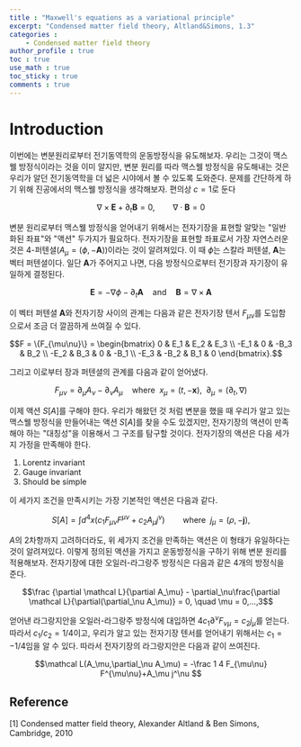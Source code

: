 ```yaml
---
title : "Maxwell's equations as a variational principle"
excerpt: "Condensed matter field theory, Altland&Simons, 1.3"
categories :
    - Condensed matter field theory
author_profile : true
toc : true
use_math : true
toc_sticky : true
comments : true
---
```


# Introduction

이번에는 변분원리로부터 전기동역학의 운동방정식을 유도해보자. 우리는 그것이 맥스웰 방정식이라는 것을 이미 알지만, 변분 원리를 따라 맥스웰 방정식을 유도해내는 것은 우리가 알던 전기동역학을 더 넓은 시야에서 볼 수 있도록 도와준다. 문제를 간단하게 하기 위해 진공에서의 맥스웰 방정식을 생각해보자. 편의상 $c=1$로 둔다

$$\nabla \times \mathbf E + \partial_t\mathbf B = 0,\qquad \nabla \cdot \mathbf B=0$$

변분 원리로부터 맥스웰 방정식을 얻어내기 위해서는 전자기장을 표현할 알맞는 "일반화된 좌표"와 "액션" 두가지가 필요하다. 전자기장을 표현할 좌표로서 가장 자연스러운 것은 4-퍼텐셜($A_\mu = (\phi,-\mathbf A)$)이라는 것이 알려져있다. 이 때 $\phi$는 스칼라 퍼텐셜, $\mathbf A$는 벡터 퍼텐셜이다. 일단 $\mathbf A$가 주어지고 나면, 다음 방정식으로부터 전기장과 자기장이 유일하게 결정된다.

$$\mathbf E = -\nabla\phi-\partial_t\mathbf A \quad \text{and} \quad \mathbf B = \nabla \times \mathbf A $$

이 벡터 퍼텐셜 $\mathbf A$와 전자기장 사이의 관계는 다음과 같은 전자기장 텐서 $F_{\mu\nu}$를 도입함으로서 조금 더 깔끔하게 쓰여질 수 있다.

$$F = \{F_{\mu\nu}\} = 
\begin{bmatrix}
0 & E_1 & E_2 & E_3 \\
-E_1 & 0 & -B_3 & B_2 \\
-E_2 & B_3 & 0 & -B_1 \\
-E_3 & -B_2 & B_1 & 0 
\end{bmatrix}.$$

그리고 이로부터 장과 퍼텐셜의 관계를 다음과 같이 얻어냈다.

$$F_{\mu\nu} = \partial_\mu A_\nu - \partial_\nu A_\mu \quad \text{where} \enspace x_\mu = (t,-\mathbf x) , \enspace \partial_\mu = (\partial_t,\nabla)$$

이제 액션 $S[A]$를 구해야 한다. 우리가 해왔던 것 처럼 변분을 했을 때 우리가 알고 있는 맥스웰 방정식을 만들어내는 액션 $S[A]$를 찾을 수도 있겠지만, 전자기장의 액션이 만족해야 하는 "대칭성"을 이용해서 그 구조를 탐구할 것이다. 전자기장의 액션은 다음 세가지 가정을 만족해야 한다.

1. Lorentz invariant
2. Gauge invariant
3. Should be simple

이 세가지 조건을 만족시키는 가장 기본적인 액션은 다음과 같다.

$$S[A] = \int d^4x (c_1 F_{\mu\nu} F^{\mu\nu}+c_2A_\mu j^\nu) \qquad \text{where} \enspace j_\mu = (\rho,-\mathbf j),$$

$A$의 2차항까지 고려하더라도, 위 세가지 조건을 만족하는 액션은 이 형태가 유일하다는 것이 알려져있다. 이렇게 정의된 액션을 가지고 운동방정식을 구하기 위해 변분 원리를 적용해보자. 전자기장에 대한 오일러-라그랑주 방정식은 다음과 같은 4개의 방정식을 준다.

$$\frac {\partial \mathcal L}{\partial A_\mu} - \partial_\nu\frac{\partial \mathcal L}{\partial(\partial_\nu A_\mu)} = 0, \quad \mu = 0,...,3$$

얻어낸 라그랑지안을 오일러-라그랑주 방정식에 대입하면 $4c_1\partial^\nu F_{\nu\mu} = c_2j_\mu$를 얻는다. 따라서 $c_1/c_2=1/4$이고, 우리가 알고 있는 전자기장 텐서를 얻어내기 위해서는 $c_1 = -1/4$임을 알 수 있다. 따라서 전자기장의 라그랑지안은 다음과 같이 쓰여진다.

$$\mathcal L(A_\mu,\partial_\nu A_\mu) = -\frac 1 4 F_{\mu\nu} F^{\mu\nu}+A_\mu j^\nu $$

## Reference

[1] Condensed matter field theory, Alexander Altland & Ben Simons, Cambridge, 2010